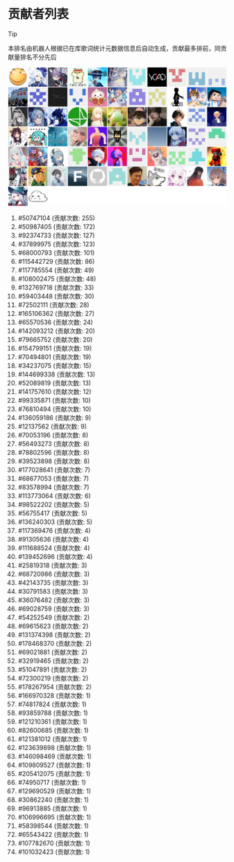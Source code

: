# 贡献者列表

> [!TIP]
> 本排名由机器人根据已在库歌词统计元数据信息后自动生成，贡献最多排前，同贡献量排名不分先后

![贡献者头像画廊](./CONTRIBUTORS.svg)

1. #50747104 (贡献次数: 255)
2. #50987405 (贡献次数: 172)
3. #92374733 (贡献次数: 127)
4. #37899975 (贡献次数: 123)
5. #68000793 (贡献次数: 101)
6. #115442729 (贡献次数: 86)
7. #117785554 (贡献次数: 49)
8. #108002475 (贡献次数: 48)
9. #132769718 (贡献次数: 33)
10. #59403448 (贡献次数: 30)
11. #72502111 (贡献次数: 28)
12. #165106362 (贡献次数: 27)
13. #65570536 (贡献次数: 24)
14. #142093212 (贡献次数: 20)
15. #79665752 (贡献次数: 20)
16. #154799151 (贡献次数: 19)
17. #70494801 (贡献次数: 19)
18. #34237075 (贡献次数: 15)
19. #144699338 (贡献次数: 13)
20. #52089819 (贡献次数: 13)
21. #141757610 (贡献次数: 12)
22. #99335871 (贡献次数: 10)
23. #76810494 (贡献次数: 10)
24. #136059186 (贡献次数: 9)
25. #12137562 (贡献次数: 9)
26. #70053196 (贡献次数: 8)
27. #56493273 (贡献次数: 8)
28. #78802596 (贡献次数: 8)
29. #39523898 (贡献次数: 8)
30. #177028641 (贡献次数: 7)
31. #68677053 (贡献次数: 7)
32. #83578994 (贡献次数: 7)
33. #113773064 (贡献次数: 6)
34. #98522202 (贡献次数: 5)
35. #56755417 (贡献次数: 5)
36. #136240303 (贡献次数: 5)
37. #117369476 (贡献次数: 4)
38. #91305636 (贡献次数: 4)
39. #111688524 (贡献次数: 4)
40. #139452696 (贡献次数: 4)
41. #25819318 (贡献次数: 3)
42. #68720986 (贡献次数: 3)
43. #42143735 (贡献次数: 3)
44. #30791583 (贡献次数: 3)
45. #36076482 (贡献次数: 3)
46. #69028759 (贡献次数: 3)
47. #54252549 (贡献次数: 2)
48. #69615623 (贡献次数: 2)
49. #131374398 (贡献次数: 2)
50. #178468370 (贡献次数: 2)
51. #69021881 (贡献次数: 2)
52. #32919465 (贡献次数: 2)
53. #51047891 (贡献次数: 2)
54. #72300219 (贡献次数: 2)
55. #178267954 (贡献次数: 2)
56. #166970328 (贡献次数: 1)
57. #74817824 (贡献次数: 1)
58. #93859788 (贡献次数: 1)
59. #121210361 (贡献次数: 1)
60. #82600685 (贡献次数: 1)
61. #121381012 (贡献次数: 1)
62. #123639898 (贡献次数: 1)
63. #146098469 (贡献次数: 1)
64. #109809527 (贡献次数: 1)
65. #205412075 (贡献次数: 1)
66. #74950717 (贡献次数: 1)
67. #129690529 (贡献次数: 1)
68. #30862240 (贡献次数: 1)
69. #96913885 (贡献次数: 1)
70. #106996695 (贡献次数: 1)
71. #58398544 (贡献次数: 1)
72. #65543422 (贡献次数: 1)
73. #107782670 (贡献次数: 1)
74. #101032423 (贡献次数: 1)
